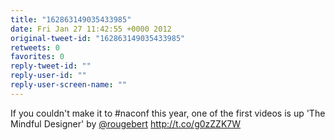 ```yaml
---
title: "162863149035433985"
date: Fri Jan 27 11:42:55 +0000 2012
original-tweet-id: "162863149035433985"
retweets: 0
favorites: 0
reply-tweet-id: ""
reply-user-id: ""
reply-user-screen-name: ""
---
```

If you couldn't make it to #naconf this year, one of the first videos is up 'The Mindful Designer' by <a href="https://twitter.com/rougebert">@rougebert</a> http://t.co/g0zZZK7W
